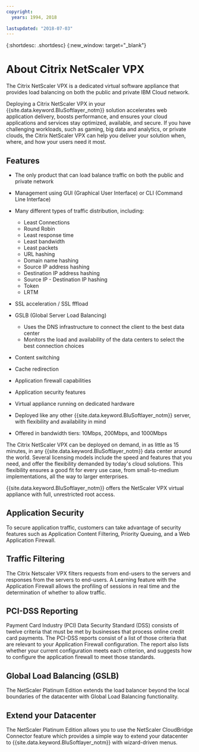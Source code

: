 ```yaml
---
copyright:
  years: 1994, 2018
  
lastupdated: "2018-07-03"
---
```


{:shortdesc: .shortdesc}
{:new_window: target="_blank"}

# About Citrix NetScaler VPX

The Citrix NetScaler VPX is a dedicated virtual software appliance that provides load balancing on both the public and private IBM Cloud network. 

Deploying a Citrix NetScaler VPX in your {{site.data.keyword.BluSoftlayer_notm}} solution accelerates web application delivery, boosts performance, and ensures your cloud applications and services stay optimized, available, and secure. If you have challenging workloads, such as gaming, big data and analytics, or private clouds, the Citrix NetScaler VPX can help you deliver your solution when, where, and how your users need it most.

## Features

* The only product that can load balance traffic on both the public and private network
* Management using GUI (Graphical User Interface) or CLI (Command Line Interface)
* Many different types of traffic distribution, including:
  * Least Connections
  * Round Robin
  * Least response time
  * Least bandwidth
  * Least packets
  * URL hashing
  * Domain name hashing
  * Source IP address hashing
  * Destination IP address hashing
  * Source IP - Destination IP hashing
  * Token
  * LRTM

* SSL acceleration / SSL fffload
* GSLB (Global Server Load Balancing)
  * Uses the DNS infrastructure to connect the client to the best data center
  * Monitors the load and availability of the data centers to select the best connection choices
* Content switching
* Cache redirection
* Application firewall capabilities
* Application security features
* Virtual appliance running on dedicated hardware
* Deployed like any other {{site.data.keyword.BluSoftlayer_notm}} server, with flexibility and availability in mind
* Offered in bandwidth tiers: 10Mbps, 200Mbps, and 1000Mbps

The Citrix NetScaler VPX can be deployed on demand, in as little as 15 minutes, in any {{site.data.keyword.BluSoftlayer_notm}} data center around the world. Several licensing models include the speed and features that you need, and offer the flexibility demanded by today's cloud solutions. This flexibility ensures a good fit for every use case, from small-to-medium implementations, all the way to larger enterprises.

{{site.data.keyword.BluSoftlayer_notm}} offers the NetScaler VPX virtual appliance with full, unrestricted root access.   

## Application Security

To secure application traffic, customers can take advantage of security features such as Application Content Filtering, Priority Queuing, and a Web Application Firewall.

## Traffic Filtering

The Citrix Netscaler VPX filters requests from end-users to the servers and responses from the servers to end-users. A Learning feature with the Application Firewall allows the profiling of sessions in real time and the determination of whether to allow traffic.

## PCI-DSS Reporting

Payment Card Industry (PCI) Data Security Standard (DSS) consists of twelve criteria that must be met by businesses that process online credit card payments. The PCI-DSS reports consist of a list of those criteria that are relevant to your Application Firewall configuration. The report also lists whether your current configuration meets each criterion, and suggests how to configure the application firewall to meet those standards.

## Global Load Balancing (GSLB)

The NetScaler Platinum Edition extends the load balancer beyond the local boundaries of the datacenter with Global Load Balancing functionality. 

## Extend your Datacenter

The NetScaler Platinum Edition allows you to use the NetScaler CloudBridge Connector feature which provides a simple way to extend your datacenter to {{site.data.keyword.BluSoftlayer_notm}} with wizard-driven menus. 
